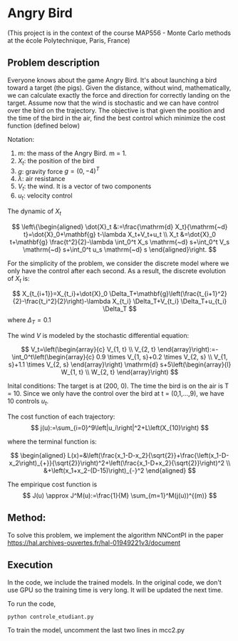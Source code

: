 # Angry Bird

(This project is in the context of the course MAP556 - Monte Carlo methods at the école Polytechnique, Paris, France)

## Problem description

Everyone knows about the game Angry Bird. It's about launching a bird toward a target (the pigs). Given the distance, without wind, mathematically, we can calculate exactly the force and direction for correctly landing on the target. Assume now that the wind is stochastic and we can have control over the bird on the trajectory. The objective is that given the position and the time of the bird in the air, find the best control which minimize the cost function (defined below)

Notation:
1. m: the mass of the Angry Bird. m = 1.
2. $X_t$: the position of the bird
3. $g$: gravity force $g = (0, -4)^T$ 
4. $\lambda$: air resistance
5. $V_t$: the wind. It is a vector of two components
6. $u_t$: velocity control 

The dynamic of $X_t$

$$
\left\{\begin{aligned}
\dot{X}_t &:=\frac{\mathrm{d} X_t}{\mathrm{~d} t}=\dot{X}_0+\mathbf{g} t-\lambda X_t+V_t+u_t \\
X_t &=\dot{X}_0 t+\mathbf{g} \frac{t^2}{2}-\lambda \int_0^t X_s \mathrm{~d} s+\int_0^t V_s \mathrm{~d} s+\int_0^t u_s \mathrm{~d} s
\end{aligned}\right.
$$

For the simplicity of the problem, we consider the discrete model where we only have the control after each second. As a result, the discrete evolution of $X_t$ is:

$$
X_{t_{i+1}}=X_{t_i}+\dot{X}_0 \Delta_T+\mathbf{g}\left(\frac{t_{i+1}^2}{2}-\frac{t_i^2}{2}\right)-\lambda X_{t_i} \Delta_T+V_{t_i} \Delta_T+u_{t_i} \Delta_T
$$
where $\Delta_T = 0.1$

The wind $V$ is modeled by the stochastic differential equation:

$$
V_t=\left(\begin{array}{c}
V_{1, t} \\
V_{2, t}
\end{array}\right):=-\int_0^t\left(\begin{array}{c}
0.9 \times V_{1, s}+0.2 \times V_{2, s} \\
V_{1, s}+1.1 \times V_{2, s}
\end{array}\right) \mathrm{d} s+5\left(\begin{array}{l}
W_{1, t} \\
W_{2, t}
\end{array}\right)
$$

Inital conditions:
The target is at (200, 0).
The time the bird is on the air is T = 10. Since we only have the control over the bird at t = (0,1,$\ldots$,9), we have 10 controls $u_t$.

The cost function of each trajectory: 
$$
j(u):=\sum_{i=0}^9\left|u_i\right|^2+L\left(X_{10}\right)
$$

where the terminal function is:

$$
\begin{aligned}
L(x)=&\left(\frac{x_1-D-x_2}{\sqrt{2}}+\frac{\left(x_1-D-x_2\right)_{+}}{\sqrt{2}}\right)^2+\left(\frac{x_1-D+x_2}{\sqrt{2}}\right)^2 \\
&+\left(x_1+x_2-(D-15)\right)_{-}^2
\end{aligned}
$$

The empirique cost function is 
$$
J(u) \approx J^M(u):=\frac{1}{M} \sum_{m=1}^M(j(u))^{(m)}
$$

## Method:

To solve this problem, we implement the algorithm NNContPI in the paper
https://hal.archives-ouvertes.fr/hal-01949221v3/document

## Execution

In the code, we include the trained models. In the original code, we don't use GPU so the training time is very long. It will be updated the next time.

To run the code, 
```
python controle_etudiant.py
```

To train the model, uncomment the last two lines in mcc2.py